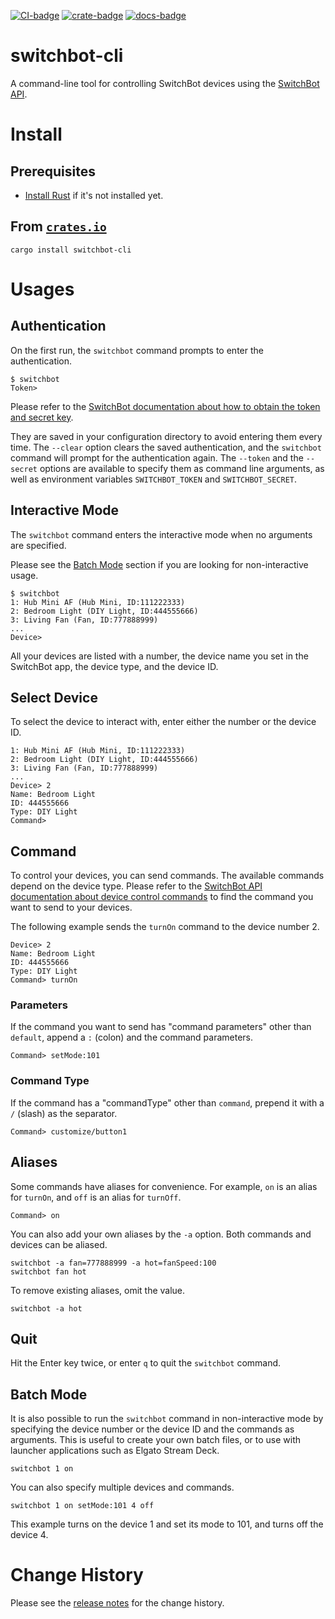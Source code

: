 [![CI-badge]][CI]
[![crate-badge]][crate]
[![docs-badge]][docs]

[CI-badge]: https://github.com/kojiishi/switchbot-rs/actions/workflows/rust-ci.yml/badge.svg
[CI]: https://github.com/kojiishi/switchbot-rs/actions/workflows/rust-ci.yml
[crate-badge]: https://img.shields.io/crates/v/switchbot-cli.svg
[crate]: https://crates.io/crates/switchbot-cli
[docs-badge]: https://docs.rs/switchbot-cli/badge.svg
[docs]: https://docs.rs/switchbot-cli/

# switchbot-cli

A command-line tool for controlling SwitchBot devices
using the [SwitchBot API].

[SwitchBot API]: https://github.com/OpenWonderLabs/SwitchBotAPI

# Install

## Prerequisites

* [Install Rust] if it's not installed yet.

[install Rust]: https://rustup.rs/

## From [`crates.io`][crate]

```shell-session
cargo install switchbot-cli
```

# Usages

## Authentication

On the first run, the `switchbot` command prompts to enter the authentication.
```shell-session
$ switchbot
Token>
```
Please refer to the [SwitchBot documentation about
how to obtain the token and secret key][token-secret].

They are saved in your configuration directory
to avoid entering them every time.
The `--clear` option clears the saved authentication,
and the `switchbot` command will prompt for the authentication again.
The `--token` and the `--secret` options are available
to specify them as command line arguments,
as well as environment variables `SWITCHBOT_TOKEN` and `SWITCHBOT_SECRET`.

[token-secret]: https://github.com/OpenWonderLabs/SwitchBotAPI?tab=readme-ov-file#open-token-and-secret-key

## Interactive Mode

The `switchbot` command enters the interactive mode
when no arguments are specified.

Please see the [Batch Mode](#batch-mode) section
if you are looking for non-interactive usage.

```shell-session
$ switchbot
1: Hub Mini AF (Hub Mini, ID:111222333)
2: Bedroom Light (DIY Light, ID:444555666)
3: Living Fan (Fan, ID:777888999)
...
Device>
```
All your devices are listed with a number,
the device name you set in the SwitchBot app,
the device type, and the device ID.

## Select Device

To select the device to interact with,
enter either the number or the device ID.
```shell-session
1: Hub Mini AF (Hub Mini, ID:111222333)
2: Bedroom Light (DIY Light, ID:444555666)
3: Living Fan (Fan, ID:777888999)
...
Device> 2
Name: Bedroom Light
ID: 444555666
Type: DIY Light
Command>
```

## Command

To control your devices, you can send commands.
The available commands depend on the device type.
Please refer to the
[SwitchBot API documentation about device control commands][send-device-control-commands]
to find the command you want to send to your devices.

The following example sends the `turnOn` command to the device number 2.
```shell-session
Device> 2
Name: Bedroom Light
ID: 444555666
Type: DIY Light
Command> turnOn
```

[send-device-control-commands]: https://github.com/OpenWonderLabs/SwitchBotAPI?tab=readme-ov-file#send-device-control-commands

### Parameters

If the command you want to send has "command parameters" other than `default`,
append a `:` (colon) and the command parameters.
```shell-session
Command> setMode:101
```

### Command Type

If the command has a "commandType" other than `command`,
prepend it with a `/` (slash) as the separator.
```shell-session
Command> customize/button1
```

## Aliases

Some commands have aliases for convenience.
For example, `on` is an alias for `turnOn`, and `off` is an alias for `turnOff`.
```shell-session
Command> on
```

You can also add your own aliases by the `-a` option.
Both commands and devices can be aliased.
```shell-session
switchbot -a fan=777888999 -a hot=fanSpeed:100
switchbot fan hot
```
To remove existing aliases, omit the value.
```shell-session
switchbot -a hot
```

## Quit

Hit the Enter key twice, or enter `q` to quit the `switchbot` command.

## Batch Mode

It is also possible to run the `switchbot` command in non-interactive mode
by specifying the device number or the device ID and the commands as arguments.
This is useful to create your own batch files,
or to use with launcher applications such as Elgato Stream Deck.

```shell-session
switchbot 1 on
```
You can also specify multiple devices and commands.
```shell-session
switchbot 1 on setMode:101 4 off
```
This example turns on the device 1 and set its mode to 101,
and turns off the device 4.

# Change History

Please see the [release notes] for the change history.

[release notes]: https://github.com/kojiishi/switchbot-rs/releases
